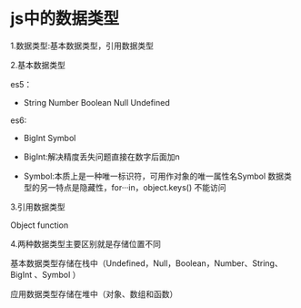 # js中的数据类型

1.数据类型:基本数据类型，引用数据类型

2.基本数据类型

es5：

- String Number Boolean Null Undefined

es6:

- BigInt  Symbol 

- BigInt:解决精度丢失问题直接在数字后面加n

- Symbol:本质上是一种唯一标识符，可用作对象的唯一属性名Symbol 数据类型的另一特点是隐藏性，for···in，object.keys() 不能访问

3.引用数据类型

Object function

4.两种数据类型主要区别就是存储位置不同

基本数据类型存储在栈中（Undefined，Null，Boolean，Number、String、BigInt 、Symbol ）

应用数据类型存储在堆中（对象、数组和函数）
